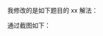 <!-- 
如果你是在修复刷题插件的解法代码，请遵循正确的格式，参见这个样例：

https://github.com/labuladong/fucking-algorithm/pull/1112
-->

我修改的是如下题目的 xx 解法：

<!-- 这里放对应题目的链接，方便验证代码 -->

通过截图如下：

<!-- 把解法代码通过所有测试用例的截图粘贴在这里，用来证明代码的正确性 -->